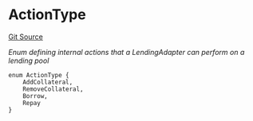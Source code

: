 # ActionType
[Git Source](https://github.com/seamless-protocol/ilm-v2/blob/002c85336929e7b2f8b2193e3cb727fe9cf4b9e6/src/types/DataTypes.sol)

*Enum defining internal actions that a LendingAdapter can perform on a lending pool*


```solidity
enum ActionType {
    AddCollateral,
    RemoveCollateral,
    Borrow,
    Repay
}
```

